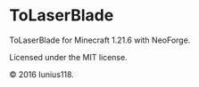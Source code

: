 # ToLaserBlade

ToLaserBlade for Minecraft 1.21.6 with NeoForge.

Licensed under the MIT license.

&copy; 2016 Iunius118.
